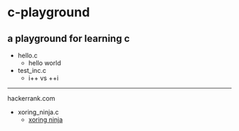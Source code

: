 # c-playground
a playground for learning c
---
* hello.c
  * hello world
* test_inc.c
  * i++ vs ++i
---
hackerrank.com
* xoring_ninja.c
  * [xoring ninja](https://www.hackerrank.com/challenges/xoring-ninja)

